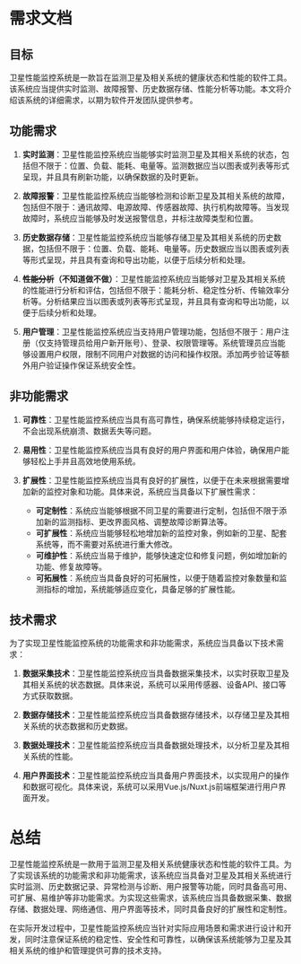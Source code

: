 # 需求文档

## 目标

卫星性能监控系统是一款旨在监测卫星及相关系统的健康状态和性能的软件工具。该系统应当提供实时监测、故障报警、历史数据存储、性能分析等功能。本文将介绍该系统的详细需求，以期为软件开发团队提供参考。

## 功能需求

1. **实时监测**：卫星性能监控系统应当能够实时监测卫星及其相关系统的状态，包括但不限于：位置、负载、能耗、电量等。监测数据应当以图表或列表等形式呈现，并且具有刷新功能，以确保数据的及时更新。

2. **故障报警**：卫星性能监控系统应当能够检测和诊断卫星及其相关系统的故障，包括但不限于：通讯故障、电源故障、传感器故障、执行机构故障等。当发现故障时，系统应当能够及时发送报警信息，并标注故障类型和位置。

3. **历史数据存储**：卫星性能监控系统应当能够存储卫星及其相关系统的历史数据，包括但不限于：位置、负载、能耗、电量等。历史数据应当以图表或列表等形式呈现，并且具有查询和导出功能，以便于后续分析和处理。

4. **~~性能分析~~（不知道做不做）**：卫星性能监控系统应当能够对卫星及其相关系统的性能进行分析和评估，包括但不限于：能耗分析、稳定性分析、传输效率分析等。分析结果应当以图表或列表等形式呈现，并且具有查询和导出功能，以便于后续分析和处理。

5. **用户管理**：卫星性能监控系统应当支持用户管理功能，包括但不限于：用户注册（仅支持管理员给用户新开账号）、登录、权限管理等。系统管理员应当能够设置用户权限，限制不同用户对数据的访问和操作权限。添加两步验证等额外用户验证操作保证系统安全性。

## 非功能需求

1. **可靠性**：卫星性能监控系统应当具有高可靠性，确保系统能够持续稳定运行，不会出现系统崩溃、数据丢失等问题。
2. **易用性**：卫星性能监控系统应当具有良好的用户界面和用户体验，确保用户能够轻松上手并且高效地使用系统。
3. **扩展性**：卫星性能监控系统应当具有良好的扩展性，以便于在未来根据需要增加新的监控对象和功能。具体来说，系统应当具备以下扩展性需求：

   - **可定制性**：系统应当能够根据不同卫星的需要进行定制，包括但不限于添加新的监测指标、更改界面风格、调整故障诊断算法等。
   - **可扩展性**：系统应当能够轻松地增加新的监控对象，例如新的卫星、配套系统等，而不需要对系统进行重大修改。
   - **可维护性**：系统应当易于维护，能够快速定位和修复问题，例如增加新的功能、修复故障等。
   - **可拓展性**：系统应当具备良好的可拓展性，以便于随着监控对象数量和监测指标的增加，系统能够适应变化，具备足够的扩展性能。

## 技术需求

为了实现卫星性能监控系统的功能需求和非功能需求，系统应当具备以下技术需求：

1. **数据采集技术**：卫星性能监控系统应当具备数据采集技术，以实时获取卫星及其相关系统的状态数据。具体来说，系统可以采用传感器、设备API、接口等方式获取数据。

2. **数据存储技术**：卫星性能监控系统应当具备数据存储技术，以存储卫星及其相关系统的状态数据和历史数据。

3. **数据处理技术**：卫星性能监控系统应当具备数据处理技术，以分析卫星及其相关系统的性能。

4. **用户界面技术**：卫星性能监控系统应当具备用户界面技术，以实现用户的操作和数据可视化。具体来说，系统可以采用Vue.js/Nuxt.js前端框架进行用户界面开发。

# 总结

卫星性能监控系统是一款用于监测卫星及相关系统健康状态和性能的软件工具。为了实现该系统的功能需求和非功能需求，该系统应当具备对卫星及其相关系统进行实时监测、历史数据记录、异常检测与诊断、用户报警等功能，同时具备高可用、可扩展、易维护等非功能需求。为实现这些需求，该系统应当具备数据采集、数据存储、数据处理、网络通信、用户界面等技术，同时具备良好的扩展性和定制性。

在实际开发过程中，卫星性能监控系统应当针对实际应用场景和需求进行设计和开发，同时注意保证系统的稳定性、安全性和可靠性，以确保该系统能够为卫星及其相关系统的维护和管理提供可靠的技术支持。